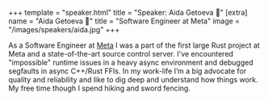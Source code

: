 +++
template = "speaker.html"
title = "Speaker: Aida Getoeva 🦀"
[extra]
  name = "Aida Getoeva 🦀"
  title = "Software Engineer at Meta"
  image = "/images/speakers/aida.jpg"
+++

As a Software Engineer at <a href="https://www.meta.com/" target="_blank" rel="noopener noreferrer">Meta</a> I was a part of the first large Rust project at Meta and a state-of-the-art source control server. I've encountered "impossible" runtime issues in a heavy async environment and debugged segfaults in async C++/Rust FFIs. In my work-life I’m a big advocate for quality and reliability and like to dig deep and understand how things work. My free time though I spend hiking and sword fencing.